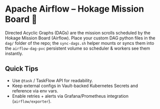# Apache Airflow – Hokage Mission Board 📜

Directed Acyclic Graphs (DAGs) are the mission scrolls scheduled by the Hokage Mission Board (Airflow). Place your custom DAG python files in the `dag/` folder of the repo; the `sync-dags.sh` helper mounts or syncs them into the `airflow-dag-pvc` persistent volume so scheduler & workers see them instantly.

## Quick Tips
- Use `@task` / TaskFlow API for readability.
- Keep external configs in Vault-backed Kubernetes Secrets and reference via env vars.
- Enable retries + alerts via Grafana/Prometheus integration (`airflow/exporter`). 